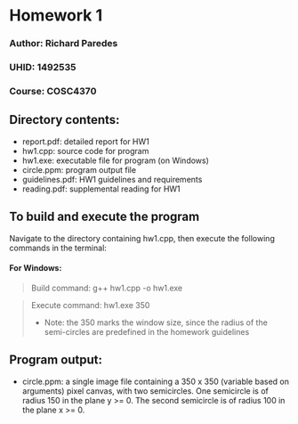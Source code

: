 # Homework 1
### Author: Richard Paredes
### UHID: 1492535
### Course: COSC4370


## Directory contents:
- report.pdf: detailed report for HW1
- hw1.cpp: source code for program
- hw1.exe: executable file for program (on Windows)
- circle.ppm: program output file
- guidelines.pdf: HW1 guidelines and requirements
- reading.pdf: supplemental reading for HW1

## To build and execute the program
Navigate to the directory containing hw1.cpp, then execute the following commands in the terminal: 

#### For Windows:
> Build command: g++ hw1.cpp -o hw1.exe

> Execute command: hw1.exe 350
> * Note: the 350 marks the window size, since the radius of the semi-circles are predefined in the homework guidelines


## Program output:
- circle.ppm: a single image file containing a 350 x 350 (variable based on arguments) pixel canvas, with two semicircles. One semicircle is of radius 150 in the plane y >= 0. The second semicircle is of radius 100 in the plane x >= 0.